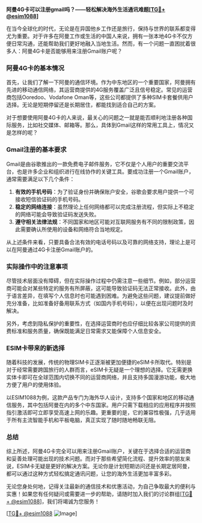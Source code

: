 **阿曼4G卡可以注册gmail吗？——轻松解决海外生活通讯难题[[TG💪+ @esim1088](https://t.me/s/esim1088)]**

在当今全球化的时代，无论是在异国他乡工作还是旅行，保持与世界的联系都变得尤为重要。对于许多在阿曼工作或生活的中国人来说，拥有一张本地4G卡不仅方便日常沟通，还能帮助我们更好地融入当地生活。然而，有一个问题一直困扰着很多人：阿曼4G卡是否能够用来注册Gmail账户呢？

### 阿曼4G卡的基本情况

首先，让我们了解一下阿曼的通信环境。作为中东地区的一个重要国家，阿曼拥有先进的移动通信网络，其运营商提供的4G服务覆盖广泛且信号稳定。常见的运营商包括Ooredoo、Vodafone Oman等，这些公司都提供了多种SIM卡套餐供用户选择。无论是短期停留还是长期居住，都能找到适合自己的方案。

对于想要使用阿曼4G卡的人来说，最关心的问题之一就是能否顺利地注册各种国际服务，比如社交媒体、邮箱等。那么，具体到Gmail这样的常用工具上，情况又是怎样的呢？

### Gmail注册的基本要求

Gmail是由谷歌推出的一款免费电子邮件服务，它不仅是个人用户的重要交流平台，也是许多企业和组织进行在线协作的关键工具。要成功注册一个Gmail账户，通常需要满足以下几个条件：

1. **有效的手机号码**：为了验证身份并确保账户安全，谷歌会要求用户提供一个可接收短信验证码的手机号码。
2. **稳定的网络连接**：虽然理论上任何网络都可以完成注册流程，但实际上不稳定的网络可能会导致验证码发送失败。
3. **遵守相关法律法规**：不同国家和地区可能对互联网服务有不同的限制政策，因此需要确认所使用的设备和网络符合当地规定。

从上述条件来看，只要具备合法有效的电话号码以及可靠的网络支持，理论上是可以在阿曼通过4G卡注册Gmail账户的。

### 实际操作中的注意事项

尽管技术层面没有障碍，但在实际操作过程中仍需注意一些细节。例如，部分运营商可能会对某些特定的服务有所屏蔽，这可能导致验证码无法正常接收。此外，由于语言差异，在填写个人信息时也可能遇到困难。为避免这些问题，建议提前做好充分准备，比如准备好备用联系方式（如国内手机号码），以便在出现问题时及时解决。

另外，考虑到隐私保护的重要性，在选择运营商时也应仔细比较各家公司提供的资费标准和服务质量，确保既能满足日常需求又能保障个人信息安全。

### ESIM卡带来的新选择

随着科技的发展，传统的物理SIM卡正逐渐被更加便捷的eSIM卡所取代。特别是对于经常需要跨国旅行的人群而言，eSIM卡无疑是一个理想的选择。它无需更换实体卡即可在全球范围内切换不同的运营商网络，并且支持多国漫游功能，极大地方便了用户的使用体验。

以ESIM1088为例，这款产品专门为海外华人设计，支持多个国家和地区的移动通信服务，其中包括阿曼在内的多个中东国家。用户只需下载相应的应用程序并按照指引激活即可立即享受高速上网的乐趣。更重要的是，它的兼容性极强，几乎适用于所有主流智能手机和平板电脑，真正实现了随时随地畅联无阻。

### 总结

综上所述，阿曼4G卡完全可以用来注册Gmail账户，关键在于选择合适的运营商和妥善处理可能出现的技术问题。而对于那些希望简化流程、提升效率的朋友来说，ESIM卡无疑是更好的解决方案。无论你是计划短期访问还是长期定居阿曼，都可以通过这种方式轻松搞定通讯问题，让您的海外生活更加丰富多彩。

无论您身处何地，记得关注最新的通信技术和优惠活动，为自己争取最大的便利与实惠！如果您有任何疑问或需要进一步的帮助，请随时加入我们的讨论群组[[TG💪+ @esim1088](https://t.me/s/esim1088)]，我们将竭诚为您服务！

[[TG💪+ @esim1088](https://t.me/s/esim1088) ![Image](https://i.postimg.cc/4NQfJmqS/Snipaste-2025-05-13-00-14-12.png)]